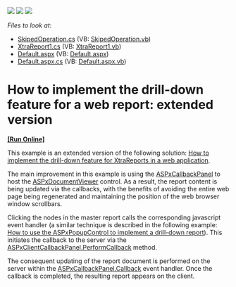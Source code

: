 <!-- default badges list -->
![](https://img.shields.io/endpoint?url=https://codecentral.devexpress.com/api/v1/VersionRange/128601464/13.2.5%2B)
[![](https://img.shields.io/badge/Open_in_DevExpress_Support_Center-FF7200?style=flat-square&logo=DevExpress&logoColor=white)](https://supportcenter.devexpress.com/ticket/details/E1598)
[![](https://img.shields.io/badge/📖_How_to_use_DevExpress_Examples-e9f6fc?style=flat-square)](https://docs.devexpress.com/GeneralInformation/403183)
<!-- default badges end -->
<!-- default file list -->
*Files to look at*:

* [SkipedOperation.cs](./CS/WebSite/App_Code/SkipedOperation.cs) (VB: [SkipedOperation.vb](./VB/WebSite/App_Code/SkipedOperation.vb))
* [XtraReport1.cs](./CS/WebSite/App_Code/XtraReport1.cs) (VB: [XtraReport1.vb](./VB/WebSite/App_Code/XtraReport1.vb))
* [Default.aspx](./CS/WebSite/Default.aspx) (VB: [Default.aspx](./VB/WebSite/Default.aspx))
* [Default.aspx.cs](./CS/WebSite/Default.aspx.cs) (VB: [Default.aspx.vb](./VB/WebSite/Default.aspx.vb))
<!-- default file list end -->
# How to implement the drill-down feature for a web report: extended version
<!-- run online -->
**[[Run Online]](https://codecentral.devexpress.com/e1598/)**
<!-- run online end -->


<p>This example is an extended version of the following solution: <a href="http://www.devexpress.com/Support/Center/CodeCentral/ViewExample.aspx?exampleId=E287"><u>How to implement the drill-down feature for XtraReports in a web application</u></a>.</p><p>The main improvement in this example is using the <a href="http://documentation.devexpress.com/#AspNet/CustomDocument8277"><u>ASPxCallbackPanel</u></a> to host the <a href="http://documentation.devexpress.com/#XtraReports/CustomDocument5193"><u>ASPxDocumentViewer</u></a> control. As a result, the report content is being updated via the callbacks, with the benefits of avoiding the entire web page being regenerated and maintaining the position of the web browser window scrollbars.</p><p>Clicking the nodes in the master report calls the corresponding javascript event handler (a similar technique is described in the following example: <a href="http://www.devexpress.com/Support/Center/CodeCentral/ViewExample.aspx?exampleId=E1337"><u>How to use the ASPxPopupControl to implement a drill-down report</u></a>). This initiates the callback to the server via the <a href="http://documentation.devexpress.com/#AspNet/DevExpressWebASPxCallbackPanelScriptsASPxClientCallbackPanel_PerformCallbacktopic"><u>ASPxClientCallbackPanel.PerformCallback</u></a> method. </p><p>The consequent updating of the report document is performed on the server within the <a href="http://documentation.devexpress.com/#AspNet/DevExpressWebASPxCallbackPanelASPxCallbackPanel_Callbacktopic"><u>ASPxCallbackPanel.Callback</u></a> event handler. Once the callback is completed, the resulting report appears on the client.</p><br />


<br/>


